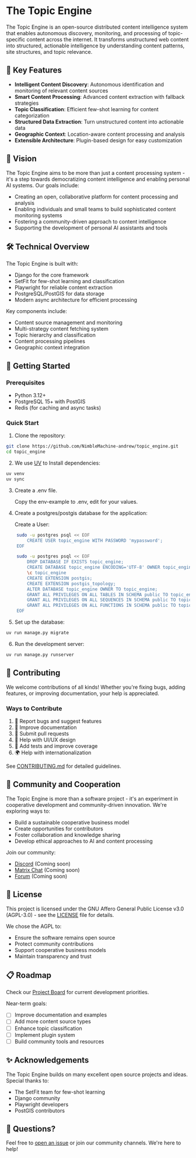 # The Topic Engine

The Topic Engine is an open-source distributed content intelligence system that enables autonomous discovery, monitoring, and processing of topic-specific content across the internet. It transforms unstructured web content into structured, actionable intelligence by understanding content patterns, site structures, and topic relevance.

## 🌟 Key Features

- **Intelligent Content Discovery**: Autonomous identification and monitoring of relevant content sources
- **Smart Content Processing**: Advanced content extraction with fallback strategies
- **Topic Classification**: Efficient few-shot learning for content categorization
- **Structured Data Extraction**: Turn unstructured content into actionable data
- **Geographic Context**: Location-aware content processing and analysis
- **Extensible Architecture**: Plugin-based design for easy customization

## 🚀 Vision

The Topic Engine aims to be more than just a content processing system - it's a step towards democratizing content intelligence and enabling personal AI systems. Our goals include:

- Creating an open, collaborative platform for content processing and analysis
- Enabling individuals and small teams to build sophisticated content monitoring systems
- Fostering a community-driven approach to content intelligence
- Supporting the development of personal AI assistants and tools

## 🛠 Technical Overview

The Topic Engine is built with:

- Django for the core framework
- SetFit for few-shot learning and classification
- Playwright for reliable content extraction
- PostgreSQL/PostGIS for data storage
- Modern async architecture for efficient processing

Key components include:

- Content source management and monitoring
- Multi-strategy content fetching system
- Topic hierarchy and classification
- Content processing pipelines
- Geographic context integration

## 🌱 Getting Started

### Prerequisites

- Python 3.12+
- PostgreSQL 15+ with PostGIS
- Redis (for caching and async tasks)

### Quick Start

1. Clone the repository:
```bash
git clone https://github.com/NimbleMachine-andrew/topic_engine.git
cd topic_engine
```

2. We use [UV](https://docs.astral.sh/uv/) to Install dependencies:
```bash
uv venv
uv sync
```

3. Create a .env file.

    Copy the env-example to .env, edit for your values.


4. Create a postgres/postgis database for the application:

    Create a User:

```bash
    sudo -u postgres psql << EOF
        CREATE USER topic_engine WITH PASSWORD 'mypassword';
    EOF
```

```bash
    sudo -u postgres psql << EOF 
        DROP DATABASE IF EXISTS topic_engine;
        CREATE DATABASE topic_engine ENCODING='UTF-8' OWNER topic_engine;
        \c topic_engine
        CREATE EXTENSION postgis;
        CREATE EXTENSION postgis_topology;
        ALTER DATABASE topic_engine OWNER TO topic_engine;
        GRANT ALL PRIVILEGES ON ALL TABLES IN SCHEMA public TO topic_engine;
        GRANT ALL PRIVILEGES ON ALL SEQUENCES IN SCHEMA public TO topic_engine;
        GRANT ALL PRIVILEGES ON ALL FUNCTIONS IN SCHEMA public TO topic_engine;
    EOF
```


5. Set up the database:
```bash
uv run manage.py migrate
```

6. Run the development server:
```bash
uv run manage.py runserver
```

## 🤝 Contributing

We welcome contributions of all kinds! Whether you're fixing bugs, adding features, or improving documentation, your help is appreciated.

### Ways to Contribute

1. 🐛 Report bugs and suggest features
2. 📝 Improve documentation
3. 🔧 Submit pull requests
4. 🎨 Help with UI/UX design
5. 🧪 Add tests and improve coverage
6. 🌍 Help with internationalization

See [CONTRIBUTING.md](CONTRIBUTING.md) for detailed guidelines.

## 🤲 Community and Cooperation

The Topic Engine is more than a software project - it's an experiment in cooperative development and community-driven innovation. We're exploring ways to:

- Build a sustainable cooperative business model
- Create opportunities for contributors
- Foster collaboration and knowledge sharing
- Develop ethical approaches to AI and content processing

Join our community:
- [Discord](https://discord.gg/topic-engine) (Coming soon)
- [Matrix Chat](https://matrix.to/#/#topic-engine:matrix.org) (Coming soon)
- [Forum](https://forum.topic-engine.org) (Coming soon)

## 📜 License

This project is licensed under the GNU Affero General Public License v3.0 (AGPL-3.0) - see the [LICENSE](LICENSE) file for details.

We chose the AGPL to:
- Ensure the software remains open source
- Protect community contributions
- Support cooperative business models
- Maintain transparency and trust

## 📋 Roadmap

Check our [Project Board](https://github.com/NimbleMachine-andrew/topic-engine/projects/1) for current development priorities.

Near-term goals:
- [ ] Improve documentation and examples
- [ ] Add more content source types
- [ ] Enhance topic classification
- [ ] Implement plugin system
- [ ] Build community tools and resources

## ✨ Acknowledgements

The Topic Engine builds on many excellent open source projects and ideas. Special thanks to:
- The SetFit team for few-shot learning
- Django community
- Playwright developers
- PostGIS contributors

## 🤔 Questions?

Feel free to [open an issue](https://github.com/NimbleMachine-andrew/topic-engine/issues) or join our community channels. We're here to help!
